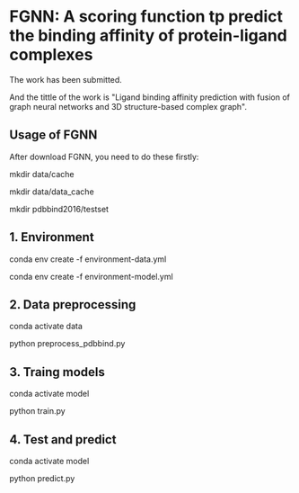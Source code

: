 # FGNN: A scoring function tp predict the binding affinity of protein-ligand complexes 

The work has been submitted.

And the tittle of the work is "Ligand binding affinity prediction with fusion of graph neural networks and 3D structure-based complex graph".

## Usage of FGNN
After download FGNN, you need to do these firstly:

mkdir data/cache

mkdir data/data_cache

mkdir pdbbind2016/testset


## 1. Environment
conda env create -f environment-data.yml

conda env create -f environment-model.yml

## 2. Data preprocessing
conda activate data

python preprocess_pdbbind.py

## 3. Traing models
conda activate model

python train.py

## 4. Test and predict
conda activate model

python predict.py
